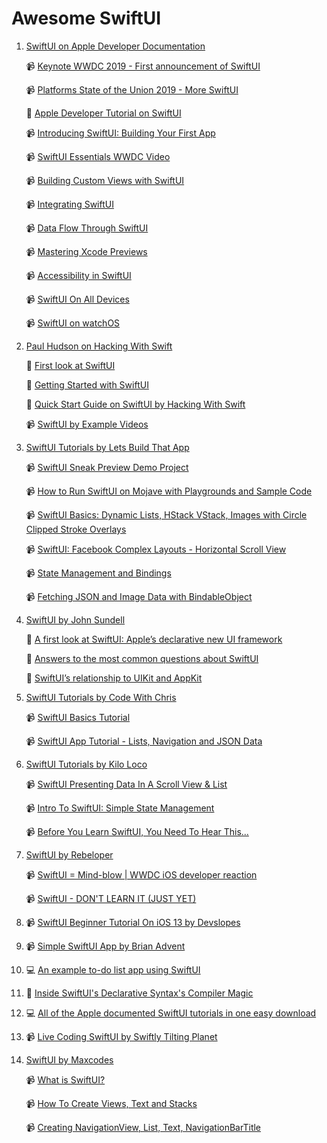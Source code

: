 # Awesome SwiftUI

1. [SwiftUI on Apple Developer Documentation](https://developer.apple.com/tutorials/swiftui/) 

    📹 [Keynote WWDC 2019 - First announcement of SwiftUI](https://developer.apple.com/videos/play/wwdc2019/101/) 
    
    📹 [Platforms State of the Union 2019 - More SwiftUI](https://developer.apple.com/videos/play/wwdc2019/103/) 
    
    📖 [Apple Developer Tutorial on SwiftUI](https://developer.apple.com/xcode/swiftui/) 
    
    📹 [Introducing SwiftUI: Building Your First App](https://developer.apple.com/videos/play/wwdc2019/204/)
    
    📹 [SwiftUI Essentials WWDC Video](https://developer.apple.com/videos/play/wwdc2019/216/) 
    
    📹 [Building Custom Views with SwiftUI](https://developer.apple.com/videos/play/wwdc2019/237/) 
    
    📹 [Integrating SwiftUI](https://developer.apple.com/videos/play/wwdc2019/231/) 
    
    📹 [Data Flow Through SwiftUI](https://developer.apple.com/videos/play/wwdc2019/226/) 
    
    📹 [Mastering Xcode Previews](https://developer.apple.com/videos/play/wwdc2019/233/) 
    
    📹 [Accessibility in SwiftUI](https://developer.apple.com/videos/play/wwdc2019/238/) 
    
    📹 [SwiftUI On All Devices](https://developer.apple.com/videos/play/wwdc2019/240/)
    
    📹 [SwiftUI on watchOS](https://developer.apple.com/videos/play/wwdc2019/219/)
    


2. [Paul Hudson on Hacking With Swift](https://www.hackingwithswift.com/) 

   📖 [First look at SwiftUI](https://www.hackingwithswift.com/articles/191/swiftui-lets-us-build-declarative-user-interfaces-in-swift) 
   
   📖 [Getting Started with SwiftUI](https://www.hackingwithswift.com/articles/194/get-started-with-swiftui) 
   
   📖 [Quick Start Guide on SwiftUI by Hacking With Swift](https://www.hackingwithswift.com/quick-start/swiftui) 
   
   📹 [SwiftUI by Example Videos](https://www.youtube.com/playlist?list=PLuoeXyslFTubw4NtepDCis5tTqK37zT3Q) 
   

3. [SwiftUI Tutorials by Lets Build That App](https://www.youtube.com/channel/UCuP2vJ6kRutQBfRmdcI92mA/)

   📹 [SwiftUI Sneak Preview Demo Project](https://www.youtube.com/watch?v=q421Ll4qOvc) 
   
   📹 [How to Run SwiftUI on Mojave with Playgrounds and Sample Code](https://www.youtube.com/watch?v=VSvz62fGyYM) 
   
   📹 [SwiftUI Basics: Dynamic Lists, HStack VStack, Images with Circle Clipped Stroke Overlays](https://www.youtube.com/watch?v=bz6GTYaIQXU) 
   
   📹 [SwiftUI: Facebook Complex Layouts - Horizontal Scroll View](https://www.youtube.com/watch?v=7QgPpvqTfeo) 
   
   📹 [State Management and Bindings](https://www.youtube.com/watch?v=l7vkP6WW6Yk) 
   
   📹 [Fetching JSON and Image Data with BindableObject](https://www.youtube.com/watch?v=xT4wGOc2jd4)
   
  
4. [SwiftUI by John Sundell](https://www.swiftbysundell.com/)

   📖 [A first look at SwiftUI: Apple’s declarative new UI framework](https://wwdcbysundell.com/2019/swiftui-first-look/) 
   
   📖 [Answers to the most common questions about SwiftUI](https://wwdcbysundell.com/2019/swiftui-common-questions/) 
   
   📖 [SwiftUI’s relationship to UIKit and AppKit](https://wwdcbysundell.com/2019/swiftui-relationship-to-uikit-appkit/) 
   

5. [SwiftUI Tutorials by Code With Chris](https://www.youtube.com/user/CodeWithChris/)

   📹 [SwiftUI Basics Tutorial](https://www.youtube.com/watch?v=IIDiqgdn2yo) 
   
   📹 [SwiftUI App Tutorial - Lists, Navigation and JSON Data](https://www.youtube.com/watch?v=wbFuAs_UNYg) 
   
  
6. [SwiftUI Tutorials by Kilo Loco](https://www.youtube.com/channel/UCv75sKQFFIenWHrprnrR9aA/)

   📹 [SwiftUI Presenting Data In A Scroll View & List](https://www.youtube.com/watch?v=wjqDQ3X5Vos) 
   
   📹 [Intro To SwiftUI: Simple State Management](https://www.youtube.com/watch?v=AWPiup9fE2c) 
   
   📹 [Before You Learn SwiftUI, You Need To Hear This...](https://www.youtube.com/watch?v=H9XyZ_F1tPI) 
   

7. [SwiftUI by Rebeloper](https://www.youtube.com/channel/UCK88iDIf2V6w68WvC-k7jcg/)

   📹 [SwiftUI = Mind-blow | WWDC iOS developer reaction](https://www.youtube.com/watch?v=fbuOxKqC5wQ) 
   
   📹 [SwiftUI - DON'T LEARN IT (JUST YET)](https://www.youtube.com/watch?v=AKHsFNtANes) 
   

8. 📹 [SwiftUI Beginner Tutorial On iOS 13 by Devslopes](https://www.youtube.com/watch?v=wwDAvq9MZlQ) 


9. 📹 [Simple SwiftUI App by Brian Advent](https://www.youtube.com/watch?v=Pfw7zWxchQc) 


10. 💻 [An example to-do list app using SwiftUI](https://github.com/devxoul/SwiftUITodo) 


11. 📖 [Inside SwiftUI's Declarative Syntax's Compiler Magic](https://swiftrocks.com/inside-swiftui-compiler-magic.html) 


12. 💻 [All of the Apple documented SwiftUI tutorials in one easy download](https://github.com/danielctull/SwiftUI-Tutorials) 


13. 📹 [Live Coding SwiftUI by Swiftly Tilting Planet](https://www.youtube.com/watch?v=tIi_C5ZeLc0) 

14. [SwiftUI by Maxcodes](https://www.youtube.com/channel/UCtegvRiZKojo8MG1gCF-NMg/)

    📹 [What is SwiftUI?](https://www.youtube.com/watch?v=hGUdxX7rTa4)
    
    📹 [How To Create Views, Text and Stacks](https://www.youtube.com/watch?v=wbxbe35Bbn4)
    
    📹 [Creating NavigationView, List, Text, NavigationBarTitle](https://www.youtube.com/watch?v=rySUuXkN5wg)
    


